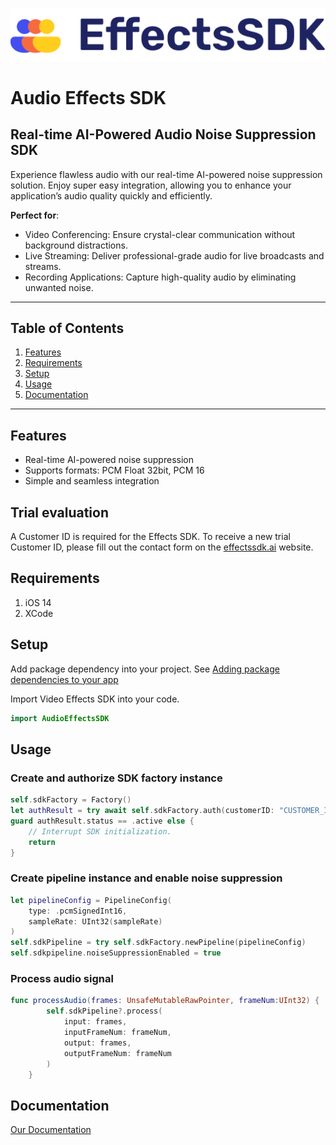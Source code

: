![Effects SDK logo](Assets/Logo.png "a title")

# Audio Effects SDK

## Real-time AI-Powered Audio Noise Suppression SDK

Experience flawless audio with our real-time AI-powered noise suppression solution.
Enjoy super easy integration, allowing you to enhance your application’s audio quality
quickly and efficiently.

**Perfect for**:

* Video Conferencing: Ensure crystal-clear communication without background distractions.
* Live Streaming: Deliver professional-grade audio for live broadcasts and streams.
* Recording Applications: Capture high-quality audio by eliminating unwanted noise.

---

## Table of Contents

1. [Features](#features)
1. [Requirements](#requirements)
2. [Setup](#setup)
3. [Usage](#usage)
4. [Documentation](#Documentation)

---

## Features

* Real-time AI-powered noise suppression
* Supports formats: PCM Float 32bit, PCM 16
* Simple and seamless integration

## Trial evaluation

A Customer ID is required for the Effects SDK.
To receive a new trial Customer ID, please fill out the contact form on the [effectssdk.ai](https://effectssdk.ai/request-trial) website.

## Requirements

1. iOS 14
2. XCode

## Setup

Add package dependency into your project. See [Adding package dependencies to your app](https://developer.apple.com/documentation/xcode/adding-package-dependencies-to-your-app#)

Import Video Effects SDK into your code.
```swift
import AudioEffectsSDK
```

## Usage

### Create and authorize SDK factory instance

```swift
self.sdkFactory = Factory()
let authResult = try await self.sdkFactory.auth(customerID: "CUSTOMER_ID")
guard authResult.status == .active else {
    // Interrupt SDK initialization.
    return
}
```

### Create pipeline instance and enable noise suppression

```swift
let pipelineConfig = PipelineConfig(
    type: .pcmSignedInt16,
    sampleRate: UInt32(sampleRate)
)
self.sdkPipeline = try self.sdkFactory.newPipeline(pipelineConfig)
self.sdkpipeline.noiseSuppressionEnabled = true
```

### Process audio signal

```swift
func processAudio(frames: UnsafeMutableRawPointer, frameNum:UInt32) {
		self.sdkPipeline?.process(
			input: frames,
			inputFrameNum: frameNum,
			output: frames,
			outputFrameNum: frameNum
		)
	}
```

## Documentation

[Our Documentation](https://effectssdk.ai/sdk/audio/ios/documentation/audioeffectssdk)